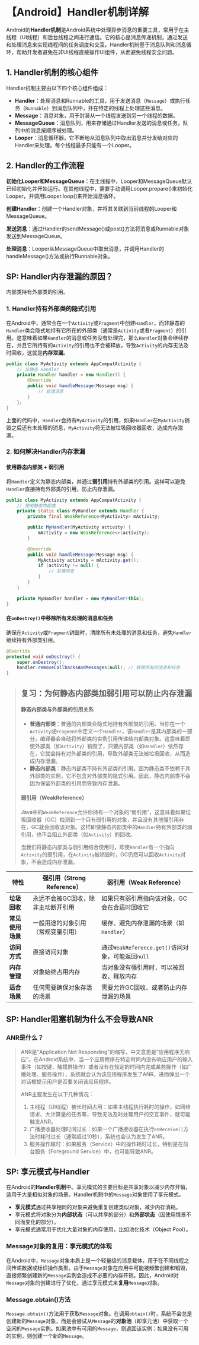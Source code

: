 # 【Android】Handler机制详解

Android的**Handler机制**是Android系统中处理异步消息的重要工具，常用于在主线程（UI线程）和后台线程之间进行通信。它的核心是消息传递机制，通过发送和处理消息来实现线程间的任务调度和交互。Handler机制基于消息队列和消息循环，帮助开发者避免在非UI线程直接操作UI组件，从而避免线程安全问题。

## 1. **Handler机制的核心组件**

Handler机制主要由以下四个核心组件组成：

- **Handler**：处理消息和Runnable的工具，用于发送消息（`Message`）或执行任务（`Runnable`）到消息队列中，并在特定的线程上处理这些消息。
- **Message**：消息对象，用于封装从一个线程发送到另一个线程的数据。
- **MessageQueue**：消息队列，用来存储通过Handler发送的消息或任务，队列中的消息按顺序被处理。
- **Looper**：消息循环器，它不断地从消息队列中取出消息并分发给对应的Handler来处理。每个线程最多只能有一个Looper。 

## 2. Handler的工作流程

**初始化Looper和MessageQueue**：在主线程中，Looper和MessageQueue默认已经初始化并开始运行。在其他线程中，需要手动调用Looper.prepare()来初始化Looper，并调用Looper.loop()来开始消息循环。

**创建Handler**：创建一个Handler对象，并将其关联到当前线程的Looper和MessageQueue。

**发送消息**：通过Handler的sendMessage()或post()方法将消息或Runnable对象发送到MessageQueue。

**处理消息**：Looper从MessageQueue中取出消息，并调用Handler的handleMessage()方法或执行Runnable对象。







## SP: Handler内存泄漏的原因？

内部类持有外部类的引用。

### 1. **Handler持有外部类的隐式引用**

在Android中，通常会在一个`Activity`或`Fragment`中创建`Handler`，而非静态的`Handler`类会隐式地持有它所在的外部类（通常是`Activity`或者`Fragment`）的引用。这意味着如果`Handler`的消息或任务没有处理完，那么`Handler`对象会继续存在，并且它所持有的`Activity`的引用也不会被释放，导致`Activity`的内存无法及时回收，这就是**内存泄漏**。

```java
public class MyActivity extends AppCompatActivity {
    // 非静态 Handler
    private Handler handler = new Handler() {
        @Override
        public void handleMessage(Message msg) {
            // 处理消息
        }
    };
}
```

上面的代码中，`Handler`会持有`MyActivity`的引用，如果`Handler`在`MyActivity`销毁之后还有未处理的消息，`MyActivity`将无法被垃圾回收器回收，造成内存泄漏。

### 2. 如何解决Handler内存泄漏

#### **使用静态内部类 + 弱引用**

将`Handler`定义为静态内部类，并通过**弱引用**持有外部类的引用。这样可以避免`Handler`直接持有外部类的引用，防止内存泄漏。

```java
public class MyActivity extends AppCompatActivity {
    // 使用静态内部类
    private static class MyHandler extends Handler {
        private final WeakReference<MyActivity> mActivity;

        public MyHandler(MyActivity activity) {
            mActivity = new WeakReference<>(activity);
        }

        @Override
        public void handleMessage(Message msg) {
            MyActivity activity = mActivity.get();
            if (activity != null) {
                // 处理消息
            }
        }
    }

    private MyHandler handler = new MyHandler(this);
}
```

#### **在`onDestroy()`中移除所有未处理的消息和任务**

确保在`Activity`或`Fragment`销毁时，清除所有未处理的消息和任务，避免`Handler`继续持有外部类引用。

```java
@Override
protected void onDestroy() {
    super.onDestroy();
    handler.removeCallbacksAndMessages(null); // 移除所有的消息和任务
}
```

> ## 复习：**为何静态内部类加弱引用可以防止内存泄漏**
>
> #### **静态内部类与外部类的引用关系**
>
> - **普通内部类**：普通的内部类会隐式地持有外部类的引用。当你在一个`Activity`或`Fragment`中定义一个`Handler`，该`Handler`是其内部类的一部分，编译器会自动将外部类的实例引用传递给内部类对象。这意味着即使外部类（如`Activity`）销毁了，只要内部类（如`Handler`）依然存在，它就会持有对外部类的引用，导致外部类无法被垃圾回收，从而造成内存泄漏。
> - **静态内部类**：静态内部类不持有外部类的引用。因为静态类不依赖于其外部类的实例，它不包含对外部类的隐式引用。因此，静态内部类不会因为保留外部类的引用而导致内存泄漏。
>
> #### **弱引用（WeakReference）**
>
> Java中的`WeakReference`允许你持有一个对象的“弱引用”，这意味着如果垃圾回收器（GC）检测到一个只有弱引用的对象，并且没有其他强引用存在，GC就会回收该对象。这样即使静态内部类中的`Handler`持有外部类的弱引用，也不会阻止外部类（如`Activity`）的回收。
>
> 当我们将静态内部类与弱引用结合使用时，即使`Handler`有一个指向`Activity`的弱引用，在`Activity`被销毁时，GC仍然可以回收`Activity`对象，不会造成内存泄漏。

| **特性**         | **强引用（Strong Reference）**     | **弱引用（Weak Reference）**                      |
| ---------------- | ---------------------------------- | ------------------------------------------------- |
| **垃圾回收**     | 永远不会被GC回收，除非主动断开引用 | 如果只有弱引用指向该对象，GC会在合适时回收它      |
| **常见使用场景** | 一般用途的对象引用（常规变量引用） | 缓存、避免内存泄漏的场景（如`Handler`）           |
| **访问方式**     | 直接访问对象                       | 通过`WeakReference.get()`访问对象，可能返回`null` |
| **内存管理**     | 对象始终占用内存                   | 当对象没有强引用时，可以被回收，释放内存          |
| **适合场景**     | 任何需要确保对象存活的场景         | 需要允许GC回收、或者防止内存泄漏的场景            |



## SP: Handler阻塞机制为什么不会导致ANR

### ANR是什么？

> ANR是“Application Not Responding”的缩写，中文意思是“应用程序无响应”。在Android系统中，当一个应用程序在特定时间内没有响应用户的输入事件（如按键、触摸屏操作）或者没有在规定的时间内完成某些操作（如广播处理、服务操作），系统就会认为该应用程序发生了ANR，进而弹出一个对话框提示用户是否要关闭该应用程序。
>
> ANR主要发生在以下几种情况：
>
> 1. 主线程（UI线程）被长时间占用：如果主线程执行耗时的操作，如网络请求、大计算量的任务等，导致无法及时处理用户的交互事件，就可能触发ANR。
> 2. 广播接收器处理时间过长：如果一个广播接收器在执行`onReceive()`方法时耗时过长（通常超过10秒），系统也会认为发生了ANR。
> 3. 服务操作超时：如果服务（Service）中的操作耗时过长，特别是在前台服务（Foreground Service）中，也可能导致ANR。

## SP: 享元模式与Handler

在Android的**Handler机制**中。享元模式的主要目标是共享对象以减少内存开销，适用于大量相似对象的场景。Handler机制中的`Message`对象使用了享元模式。

- **享元模式**通过共享相同的对象来避免重复创建类似对象，减少内存消耗。
- 享元模式将对象分为**内部状态**（可以共享的部分）和**外部状态**（因使用情景不同而变化的部分）。
- 享元模式通常用于优化大量对象的内存使用，比如池化技术（Object Pool）。

### **Message对象的复用：享元模式的体现**

在Android中，`Message`对象本质上是一个轻量级的消息载体，用于在不同线程之间传递数据或标识操作类型。由于`Message`对象在应用中可能被频繁创建和销毁，直接频繁创建新的`Message`实例会造成不必要的内存开销。因此，Android对`Message`对象的创建进行了优化，通过享元模式来**复用**`Message`对象。

### **Message.obtain()方法**

`Message.obtain()`方法用于获取`Message`对象。在调用`obtain()`时，系统不会总是创建新的`Message`对象，而是会尝试从`Message`的**对象池**（即享元池）中获取一个空闲的`Message`实例。如果池中有可用的`Message`，则返回该实例；如果没有可用的实例，则创建一个新的`Message`。

